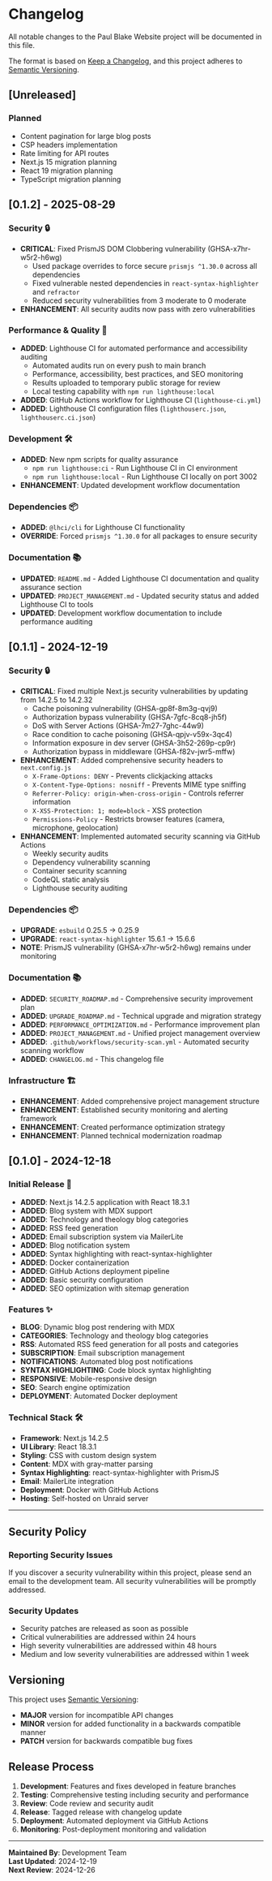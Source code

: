 # Changelog

All notable changes to the Paul Blake Website project will be documented in this file.

The format is based on [Keep a Changelog](https://keepachangelog.com/en/1.0.0/),
and this project adheres to [Semantic Versioning](https://semver.org/spec/v2.0.0.html).

## [Unreleased]

### Planned
- Content pagination for large blog posts
- CSP headers implementation
- Rate limiting for API routes
- Next.js 15 migration planning
- React 19 migration planning
- TypeScript migration planning

## [0.1.2] - 2025-08-29

### Security 🔒
- **CRITICAL**: Fixed PrismJS DOM Clobbering vulnerability (GHSA-x7hr-w5r2-h6wg)
  - Used package overrides to force secure `prismjs ^1.30.0` across all dependencies
  - Fixed vulnerable nested dependencies in `react-syntax-highlighter` and `refractor`
  - Reduced security vulnerabilities from 3 moderate to 0 moderate
- **ENHANCEMENT**: All security audits now pass with zero vulnerabilities

### Performance & Quality 🚀
- **ADDED**: Lighthouse CI for automated performance and accessibility auditing
  - Automated audits run on every push to main branch
  - Performance, accessibility, best practices, and SEO monitoring
  - Results uploaded to temporary public storage for review
  - Local testing capability with `npm run lighthouse:local`
- **ADDED**: GitHub Actions workflow for Lighthouse CI (`lighthouse-ci.yml`)
- **ADDED**: Lighthouse CI configuration files (`lighthouserc.json`, `lighthouserc.ci.json`)

### Development 🛠️
- **ADDED**: New npm scripts for quality assurance
  - `npm run lighthouse:ci` - Run Lighthouse CI in CI environment
  - `npm run lighthouse:local` - Run Lighthouse CI locally on port 3002
- **ENHANCEMENT**: Updated development workflow documentation

### Dependencies 📦
- **ADDED**: `@lhci/cli` for Lighthouse CI functionality
- **OVERRIDE**: Forced `prismjs ^1.30.0` for all packages to ensure security

### Documentation 📚
- **UPDATED**: `README.md` - Added Lighthouse CI documentation and quality assurance section
- **UPDATED**: `PROJECT_MANAGEMENT.md` - Updated security status and added Lighthouse CI to tools
- **UPDATED**: Development workflow documentation to include performance auditing

## [0.1.1] - 2024-12-19

### Security 🔒
- **CRITICAL**: Fixed multiple Next.js security vulnerabilities by updating from 14.2.5 to 14.2.32
  - Cache poisoning vulnerability (GHSA-gp8f-8m3g-qvj9)
  - Authorization bypass vulnerability (GHSA-7gfc-8cq8-jh5f)
  - DoS with Server Actions (GHSA-7m27-7ghc-44w9)
  - Race condition to cache poisoning (GHSA-qpjv-v59x-3qc4)
  - Information exposure in dev server (GHSA-3h52-269p-cp9r)
  - Authorization bypass in middleware (GHSA-f82v-jwr5-mffw)
- **ENHANCEMENT**: Added comprehensive security headers to `next.config.js`
  - `X-Frame-Options: DENY` - Prevents clickjacking attacks
  - `X-Content-Type-Options: nosniff` - Prevents MIME type sniffing
  - `Referrer-Policy: origin-when-cross-origin` - Controls referrer information
  - `X-XSS-Protection: 1; mode=block` - XSS protection
  - `Permissions-Policy` - Restricts browser features (camera, microphone, geolocation)
- **ENHANCEMENT**: Implemented automated security scanning via GitHub Actions
  - Weekly security audits
  - Dependency vulnerability scanning
  - Container security scanning
  - CodeQL static analysis
  - Lighthouse security auditing

### Dependencies 📦
- **UPGRADE**: `esbuild` 0.25.5 → 0.25.9
- **UPGRADE**: `react-syntax-highlighter` 15.6.1 → 15.6.6
- **NOTE**: PrismJS vulnerability (GHSA-x7hr-w5r2-h6wg) remains under monitoring

### Documentation 📚
- **ADDED**: `SECURITY_ROADMAP.md` - Comprehensive security improvement plan
- **ADDED**: `UPGRADE_ROADMAP.md` - Technical upgrade and migration strategy
- **ADDED**: `PERFORMANCE_OPTIMIZATION.md` - Performance improvement plan
- **ADDED**: `PROJECT_MANAGEMENT.md` - Unified project management overview
- **ADDED**: `.github/workflows/security-scan.yml` - Automated security scanning workflow
- **ADDED**: `CHANGELOG.md` - This changelog file

### Infrastructure 🏗️
- **ENHANCEMENT**: Added comprehensive project management structure
- **ENHANCEMENT**: Established security monitoring and alerting framework
- **ENHANCEMENT**: Created performance optimization strategy
- **ENHANCEMENT**: Planned technical modernization roadmap

## [0.1.0] - 2024-12-18

### Initial Release 🎉
- **ADDED**: Next.js 14.2.5 application with React 18.3.1
- **ADDED**: Blog system with MDX support
- **ADDED**: Technology and theology blog categories
- **ADDED**: RSS feed generation
- **ADDED**: Email subscription system via MailerLite
- **ADDED**: Blog notification system
- **ADDED**: Syntax highlighting with react-syntax-highlighter
- **ADDED**: Docker containerization
- **ADDED**: GitHub Actions deployment pipeline
- **ADDED**: Basic security configuration
- **ADDED**: SEO optimization with sitemap generation

### Features ✨
- **BLOG**: Dynamic blog post rendering with MDX
- **CATEGORIES**: Technology and theology blog categories
- **RSS**: Automated RSS feed generation for all posts and categories
- **SUBSCRIPTION**: Email subscription management
- **NOTIFICATIONS**: Automated blog post notifications
- **SYNTAX HIGHLIGHTING**: Code block syntax highlighting
- **RESPONSIVE**: Mobile-responsive design
- **SEO**: Search engine optimization
- **DEPLOYMENT**: Automated Docker deployment

### Technical Stack 🛠️
- **Framework**: Next.js 14.2.5
- **UI Library**: React 18.3.1
- **Styling**: CSS with custom design system
- **Content**: MDX with gray-matter parsing
- **Syntax Highlighting**: react-syntax-highlighter with PrismJS
- **Email**: MailerLite integration
- **Deployment**: Docker with GitHub Actions
- **Hosting**: Self-hosted on Unraid server

---

## Security Policy

### Reporting Security Issues
If you discover a security vulnerability within this project, please send an email to the development team. All security vulnerabilities will be promptly addressed.

### Security Updates
- Security patches are released as soon as possible
- Critical vulnerabilities are addressed within 24 hours
- High severity vulnerabilities are addressed within 48 hours
- Medium and low severity vulnerabilities are addressed within 1 week

## Versioning

This project uses [Semantic Versioning](https://semver.org/):
- **MAJOR** version for incompatible API changes
- **MINOR** version for added functionality in a backwards compatible manner
- **PATCH** version for backwards compatible bug fixes

## Release Process

1. **Development**: Features and fixes developed in feature branches
2. **Testing**: Comprehensive testing including security and performance
3. **Review**: Code review and security audit
4. **Release**: Tagged release with changelog update
5. **Deployment**: Automated deployment via GitHub Actions
6. **Monitoring**: Post-deployment monitoring and validation

---

**Maintained By**: Development Team  
**Last Updated**: 2024-12-19  
**Next Review**: 2024-12-26
